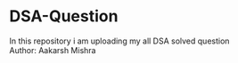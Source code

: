 # DSA-Question
In this repository i am uploading my all DSA solved question 
<br>
Author: Aakarsh Mishra
